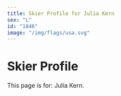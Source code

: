 ```yaml
---
title: Skier Profile for Julia Kern
sex: "L"
id: "1846"
image: "/img/flags/usa.svg" 
---
```


# Skier Profile

This page is for: Julia Kern.
    